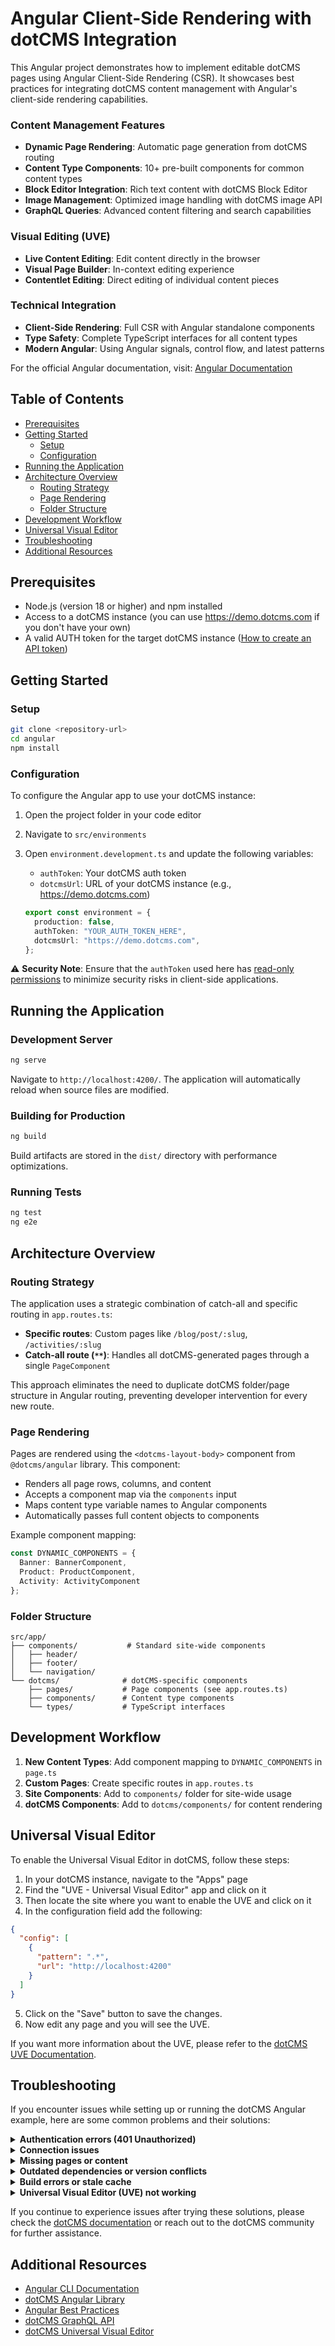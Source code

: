 # Angular Client-Side Rendering with dotCMS Integration

This Angular project demonstrates how to implement editable dotCMS pages using Angular Client-Side Rendering (CSR). It showcases best practices for integrating dotCMS content management with Angular's client-side rendering capabilities.

### Content Management Features
- **Dynamic Page Rendering**: Automatic page generation from dotCMS routing
- **Content Type Components**: 10+ pre-built components for common content types
- **Block Editor Integration**: Rich text content with dotCMS Block Editor
- **Image Management**: Optimized image handling with dotCMS image API
- **GraphQL Queries**: Advanced content filtering and search capabilities

### Visual Editing (UVE)
- **Live Content Editing**: Edit content directly in the browser
- **Visual Page Builder**: In-context editing experience
- **Contentlet Editing**: Direct editing of individual content pieces

### Technical Integration
- **Client-Side Rendering**: Full CSR with Angular standalone components
- **Type Safety**: Complete TypeScript interfaces for all content types
- **Modern Angular**: Using Angular signals, control flow, and latest patterns

For the official Angular documentation, visit: [Angular Documentation](https://angular.dev)

## Table of Contents

- [Prerequisites](#prerequisites)
- [Getting Started](#getting-started)
  - [Setup](#setup)
  - [Configuration](#configuration)
- [Running the Application](#running-the-application)
- [Architecture Overview](#architecture-overview)
  - [Routing Strategy](#routing-strategy)
  - [Page Rendering](#page-rendering)
  - [Folder Structure](#folder-structure)
- [Development Workflow](#development-workflow)
- [Universal Visual Editor](#universal-visual-editor)
- [Troubleshooting](#troubleshooting)
- [Additional Resources](#additional-resources)

## Prerequisites

- Node.js (version 18 or higher) and npm installed
- Access to a dotCMS instance (you can use https://demo.dotcms.com if you don't have your own)
- A valid AUTH token for the target dotCMS instance ([How to create an API token](https://auth.dotcms.com/docs/latest/rest-api-authentication#creating-an-api-token-in-the-ui))

## Getting Started

### Setup

```bash
git clone <repository-url>
cd angular
npm install
```

### Configuration

To configure the Angular app to use your dotCMS instance:

1. Open the project folder in your code editor
2. Navigate to `src/environments`
3. Open `environment.development.ts` and update the following variables:
   - `authToken`: Your dotCMS auth token
   - `dotcmsUrl`: URL of your dotCMS instance (e.g., https://demo.dotcms.com)

   ```typescript
   export const environment = {
     production: false,
     authToken: "YOUR_AUTH_TOKEN_HERE",
     dotcmsUrl: "https://demo.dotcms.com",
   };
   ```

⚠️ **Security Note**: Ensure that the `authToken` used here has [read-only permissions](https://www.dotcms.com/docs/latest/user-permissions#FrontEndBackEnd) to minimize security risks in client-side applications.

## Running the Application

### Development Server

```bash
ng serve
```

Navigate to `http://localhost:4200/`. The application will automatically reload when source files are modified.

### Building for Production

```bash
ng build
```

Build artifacts are stored in the `dist/` directory with performance optimizations.

### Running Tests

```bash
ng test
ng e2e
```

## Architecture Overview

### Routing Strategy

The application uses a strategic combination of catch-all and specific routing in `app.routes.ts`:

- **Specific routes**: Custom pages like `/blog/post/:slug`, `/activities/:slug`
- **Catch-all route (`**`)**: Handles all dotCMS-generated pages through a single `PageComponent`

This approach eliminates the need to duplicate dotCMS folder/page structure in Angular routing, preventing developer intervention for every new route.

### Page Rendering

Pages are rendered using the `<dotcms-layout-body>` component from `@dotcms/angular` library. This component:
- Renders all page rows, columns, and content
- Accepts a component map via the `components` input
- Maps content type variable names to Angular components
- Automatically passes full content objects to components

Example component mapping:
```typescript
const DYNAMIC_COMPONENTS = {
  Banner: BannerComponent,
  Product: ProductComponent,
  Activity: ActivityComponent
};
```

### Folder Structure

```
src/app/
├── components/           # Standard site-wide components
│   ├── header/
│   ├── footer/
│   └── navigation/
└── dotcms/              # dotCMS-specific components
    ├── pages/           # Page components (see app.routes.ts)
    ├── components/      # Content type components
    └── types/           # TypeScript interfaces
```

## Development Workflow

1. **New Content Types**: Add component mapping to `DYNAMIC_COMPONENTS` in `page.ts`
2. **Custom Pages**: Create specific routes in `app.routes.ts`
3. **Site Components**: Add to `components/` folder for site-wide usage
4. **dotCMS Components**: Add to `dotcms/components/` for content rendering

## Universal Visual Editor

To enable the Universal Visual Editor in dotCMS, follow these steps:

1. In your dotCMS instance, navigate to the "Apps" page
2. Find the "UVE - Universal Visual Editor" app and click on it
3. Then locate the site where you want to enable the UVE and click on it
4. In the configuration field add the following:

```json
{
  "config": [
    {
      "pattern": ".*",
      "url": "http://localhost:4200"
    }
  ]
}
```

5. Click on the "Save" button to save the changes.
6. Now edit any page and you will see the UVE.

If you want more information about the UVE, please refer to the [dotCMS UVE Documentation](https://dotcms.com/docs/latest/universal-visual-editor-uve).

## Troubleshooting

If you encounter issues while setting up or running the dotCMS Angular example, here are some common problems and their solutions:

<details>
<summary><strong>Authentication errors (401 Unauthorized)</strong></summary>

This often occurs when the environment variables are not set correctly.

**Solution:**

- Double-check that you've updated the `authToken` in `src/environments/environment.development.ts` with a valid token.
- Ensure the token has the necessary permissions (at least read access) for the content you're trying to fetch.
- Verify that the token hasn't expired. If it has, generate a new one in the dotCMS UI.
</details>

<details>
<summary><strong>Connection issues</strong></summary>

If you're having trouble connecting to the dotCMS instance:

**Solution:**

- Verify that the `dotcmsUrl` in `src/environments/environment.development.ts` is correct.
- Check if you can access the dotCMS instance directly through a web browser.
- If using `https://demo.dotcms.com`, remember it restarts every 24 hours. You might need to wait or try again later.
- Ensure your network allows connections to the dotCMS instance (check firewalls, VPNs, etc.).
</details>

<details>
<summary><strong>Missing pages or content</strong></summary>

If you're getting 404 errors for pages that should exist:

**Solution:**

- Ensure the page exists in your dotCMS instance. For example, if you're trying to access `/about`, make sure an "about" page exists in dotCMS.
- Check if the content types used in the example match those in your dotCMS instance.
- Verify that the content has been published and is not in draft status.
</details>

<details>
<summary><strong>Outdated dependencies or version conflicts</strong></summary>

If you're experiencing unexpected behavior or errors related to dependencies:

**Solution:** Perform a clean reinstall of all dependencies by running:

```bash
rm -rf node_modules && rm package-lock.json && npm install
```

This command will:

1. Remove the `node_modules` directory
2. Delete the `package-lock.json` file
3. Perform a fresh install of all dependencies

After this, restart your development server:

```bash
ng serve
```

</details>

<details>
<summary><strong>Build errors or stale cache</strong></summary>

If you're experiencing build errors or changes aren't reflected in the running application:

**Solution:** Clear the Angular build cache and rebuild the project:

```bash
ng cache clean
ng build --configuration=development
ng serve
```

This sequence of commands will:

1. Clear the Angular build cache
2. Rebuild the project with development configuration
3. Start the development server

This is recommended when:

- You've made significant changes to your project configuration
- You're experiencing unexplainable build errors
- Your changes aren't reflected in the running application despite saving and restarting the dev server
- You've recently updated Angular or other critical dependencies
</details>

<details>
<summary><strong>Universal Visual Editor (UVE) not working</strong></summary>

If the Universal Visual Editor is not functioning as expected:

**Solution:**

- Ensure you've correctly configured the UVE in your dotCMS instance as described in the [Universal Visual Editor](#universal-visual-editor) section.
- Verify that your Angular application is running on `http://localhost:4200` (or update the UVE configuration if using a different port).
- Check that you're accessing the dotCMS edit mode from the correct URL.
- Clear your browser cache and try again.
</details>

If you continue to experience issues after trying these solutions, please check the [dotCMS documentation](https://dotcms.com/docs/) or reach out to the dotCMS community for further assistance.

## Additional Resources

- [Angular CLI Documentation](https://angular.dev/tools/cli)
- [dotCMS Angular Library](https://www.dotcms.com/docs/latest/angular-integration)
- [Angular Best Practices](https://angular.dev/best-practices)
- [dotCMS GraphQL API](https://www.dotcms.com/docs/latest/graphql-api)
- [dotCMS Universal Visual Editor](https://www.dotcms.com/docs/latest/universal-visual-editor)
